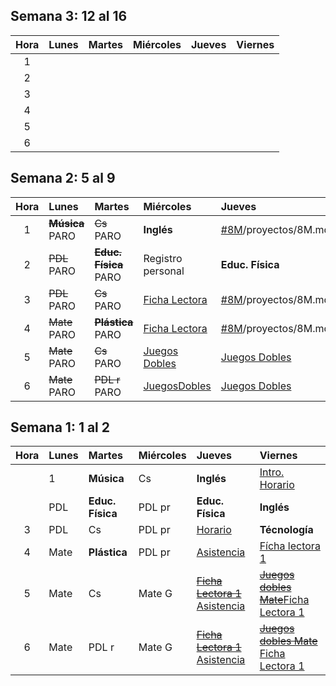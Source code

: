 ## Semana 3: 12 al 16

| Hora | Lunes | Martes | Miércoles | Jueves | Viernes |
| :---: | :--- | :--- | :--- | :--- | :--- |
| 1 |  |  |  |  |  |
| 2 |  |  |  |  |  |
| 3 |  |  |  |  |  |
| 4 |  |  |  |  |  |
| 5 |  |  |  |  |  |
| 6 |  |  |  |  |  |

## Semana 2: 5 al 9

| Hora | Lunes | Martes | Miércoles | Jueves | Viernes |
| :---: | :--- | :--- | :--- | :--- | :--- |
| 1 | ~~**Música**~~ PARO | ~~Cs~~ PARO | **Inglés** | [\#8M]()/proyectos/8M.md | [\#8M]()/proyectos/8M.md |
| 2 | ~~PDL~~ PARO | ~~**Educ. Física**~~ PARO | Registro personal | **Educ. Física** | **Inglés** |
| 3 | ~~PDL~~ PARO | ~~Cs~~ PARO | [Ficha Lectora](/proyectos/relevamiento-punto-de-partida.md#ficha-lectora) | [\#8M]()/proyectos/8M.md | **Técnología** |
| 4 | ~~Mate~~ PARO | ~~**Plástica**~~ PARO | [Ficha Lectora](/proyectos/relevamiento-punto-de-partida.md#ficha-lectora) | [\#8M]()/proyectos/8M.md | [\#8M]()/proyectos/8M.md |
| 5 | ~~Mate~~ PARO | ~~Cs~~ PARO | [Juegos Dobles](/proyectos/relevamiento-punto-de-partida.md#juego-dobles) | [Juegos Dobles](/proyectos/relevamiento-punto-de-partida.md#juego-dobles) | [\#8M]()/proyectos/8M.md |
| 6 | ~~Mate~~ PARO | ~~PDL r~~ PARO | [JuegosDobles](/proyectos/relevamiento-punto-de-partida.md#juego-dobles) | [Juegos Dobles](/proyectos/relevamiento-punto-de-partida.md#juego-dobles) | [\#8M]()/proyectos/8M.md |

## Semana 1: 1 al 2

| Hora | Lunes | Martes | Miércoles | Jueves | Viernes |
| :---: | :--- | :--- | :--- | :--- | :--- |
|  | 1 | **Música** | Cs | **Inglés** | [Intro. Horario]({{site.baseurl}}/modules/proyectos/relevamiento-punto-de-partida/#horarios-registros-y-juegos-dobles) |
|  | PDL | **Educ. Física** | PDL pr | **Educ. Física** | **Inglés** |
| 3 | PDL | Cs | PDL pr | [Horario](/proyectos/relevamiento-punto-de-partida.md#asistencia) | **Técnología** |
| 4 | Mate | **Plástica** | PDL pr | [Asistencia](/proyectos/relevamiento-punto-de-partida.md#asistencia) | [Fícha lectora 1](/proyectos/relevamiento-punto-de-partida.md#ficha-lectora) |
| 5 | Mate | Cs | Mate G | [~~Ficha Lectora 1~~]({{site.baseurl}}/modules/proyectos/relevamiento-punto-de-partida/#ficha-lectora-cuadernillo-de-5to-grado) [Asistencia](/proyectos/relevamiento-punto-de-partida.md#asistencia) | [~~Juegos dobles Mate~~]({{site.baseurl}}/modules/proyectos/relevamiento-punto-de-partida/#horarios-registros-y-juegos-dobles)[Ficha Lectora 1](/proyectos/relevamiento-punto-de-partida.md#ficha-lectora) |
| 6 | Mate | PDL r | Mate G | [~~Ficha Lectora 1~~]({{site.baseurl}}/modules/proyectos/relevamiento-punto-de-partida/#ficha-lectora-cuadernillo-de-5to-grado) [Asistencia](/proyectos/relevamiento-punto-de-partida.md#asistencia) | [~~Juegos dobles Mate~~]({{site.baseurl}}/modules/proyectos/relevamiento-punto-de-partida/#horarios-registros-y-juegos-dobles) [Ficha Lectora 1](/proyectos/relevamiento-punto-de-partida.md#ficha-lectora) |
